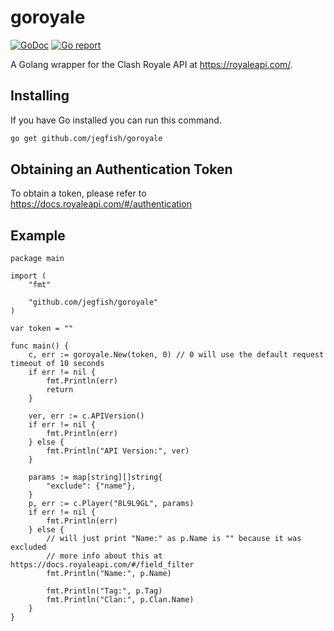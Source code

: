 # goroyale
[![GoDoc](https://godoc.org/github.com/jegfish/goroyale?status.svg)](https://godoc.org/github.com/jegfish/goroyale)
[![Go report](https://goreportcard.com/badge/github.com/jegfish/goroyale)](https://goreportcard.com/report/github.com/jegfish/goroyale)

A Golang wrapper for the Clash Royale API at https://royaleapi.com/.

## Installing
If you have Go installed you can run this command.
```sh
go get github.com/jegfish/goroyale
```

## Obtaining an Authentication Token
To obtain a token, please refer to https://docs.royaleapi.com/#/authentication

## Example
```golang
package main

import (
	"fmt"

	"github.com/jegfish/goroyale"
)

var token = ""

func main() {
	c, err := goroyale.New(token, 0) // 0 will use the default request timeout of 10 seconds
	if err != nil {
		fmt.Println(err)
		return
	}

	ver, err := c.APIVersion()
	if err != nil {
		fmt.Println(err)
	} else {
		fmt.Println("API Version:", ver)
	}

	params := map[string][]string{
		"exclude": {"name"},
	}
	p, err := c.Player("8L9L9GL", params)
	if err != nil {
		fmt.Println(err)
	} else {
		// will just print "Name:" as p.Name is "" because it was excluded
		// more info about this at https://docs.royaleapi.com/#/field_filter
		fmt.Println("Name:", p.Name)

		fmt.Println("Tag:", p.Tag)
		fmt.Println("Clan:", p.Clan.Name)
	}
}
```
